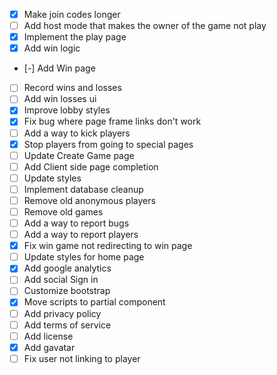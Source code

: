 - [x] Make join codes longer
- [ ] Add host mode that makes the owner of the game not play
- [x] Implement the play page
- [x] Add win logic
- [-] Add Win page
- [ ] Record wins and losses
- [ ] Add win losses ui
- [x] Improve lobby styles
- [x] Fix bug where page frame links don't work
- [ ] Add a way to kick players
- [x] Stop players from going to special pages
- [ ] Update Create Game page
- [ ] Add Client side page completion
- [ ] Update styles
- [ ] Implement database cleanup
- [ ] Remove old anonymous players
- [ ] Remove old games
- [ ] Add a way to report bugs
- [ ] Add a way to report players
- [x] Fix win game not redirecting to win page
- [ ] Update styles for home page
- [x] Add google analytics
- [ ] Add social Sign in
- [ ] Customize bootstrap
- [x] Move scripts to partial component
- [ ] Add privacy policy
- [ ] Add terms of service
- [ ] Add license
- [x] Add gavatar
- [ ] Fix user not linking to player